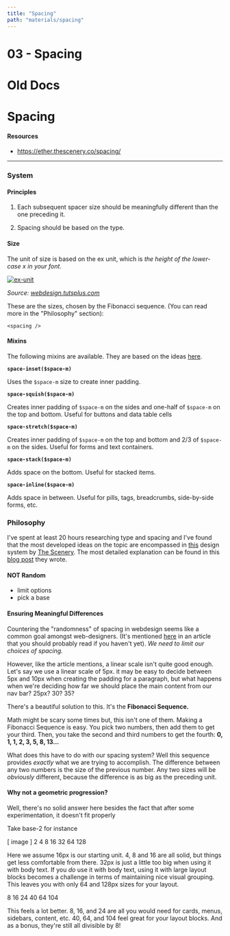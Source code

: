 ```yaml
---
title: "Spacing"
path: "materials/spacing"
---
```


# 03 - Spacing

# Old Docs

# Spacing

#### Resources

-   https://ether.thescenery.co/spacing/

---

### System

#### Principles

1. Each subsequent spacer size should be meaningfully different than the one preceding it.

2. Spacing should be based on the type.

#### Size

The unit of size is based on the ex unit, which is _the height of the lower-case x in your font_.

[![ex-unit](/img/ex-unit.png)](https://www.disturbancesinthewash.net/journal/2012/8/11/how-to-add-an-image-with-link-in-markdown.html)

_Source: [webdesign.tutsplus.com](https://webdesign.tutsplus.com/articles/7-css-units-you-might-not-know-about--cms-22573)_

These are the sizes, chosen by the Fibonacci sequence. (You can read more in the "Philosophy" section):

```
<spacing />
```

#### Mixins

The following mixins are available. They are based on the ideas [here](https://medium.com/eightshapes-llc/space-in-design-systems-188bcbae0d62).

**`space-inset($space-m)`**

Uses the `$space-m` size to create inner padding.

**`space-squish($space-m)`**

Creates inner padding of `$space-m` on the sides and one-half of `$space-m` on the top and bottom. Useful for buttons and data table cells

**`space-stretch($space-m)`**

Creates inner padding of `$space-m` on the top and bottom and 2/3 of `$space-m` on the sides. Useful for forms and text containers.

**`space-stack($space-m)`**

Adds space on the bottom. Useful for stacked items.

**`space-inline($space-m)`**

Adds space in between. Useful for pills, tags, breadcrumbs, side-by-side forms, etc.

### Philosophy

I've spent at least 20 hours researching type and spacing and I've found that the most developed ideas on the topic are encompassed in [this](https://ether.thescenery.co/spacing/) design system by [The Scenery](https://thescenery.co/). The most detailed explanation can be found in this [blog post](https://medium.com/@ethersystem/generating-design-system-spacing-aa69714160bc) they wrote.

#### NOT Random

-   limit options
-   pick a base

#### Ensuring Meaningful Differences

Countering the "randomness" of spacing in webdesign seems like a common goal amongst web-designers. (It's mentioned [here](https://medium.com/eightshapes-llc/space-in-design-systems-188bcbae0d62) in an article that you should probably read if you haven't yet). _We need to limit our choices of spacing._

However, like the article mentions, a linear scale isn't quite good enough. Let's say we use a linear scale of 5px. it may be easy to decide between 5px and 10px when creating the padding for a paragraph, but what happens when we're deciding how far we should place the main content from our nav bar? 25px? 30? 35?

There's a beautiful solution to this. It's the **Fibonacci Sequence.**

Math might be scary some times but, this isn't one of them. Making a Fibonacci Sequence is easy. You pick two numbers, then add them to get your third. Then, you take the second and third numbers to get the fourth: **0, 1, 1, 2, 3, 5, 8, 13...**

What does this have to do with our spacing system? Well this sequence provides _exactly_ what we are trying to accomplish. The difference between any two numbers is the size of the previous number. Any two sizes will be _obviously_ different, because the difference is as big as the preceding unit.

#### Why not a geometric progression?

Well, there's no solid answer here besides the fact that after some experimentation, it doesn't fit properly

Take base-2 for instance

[ image ] 2 4 8 16 32 64 128

Here we assume 16px is our starting unit. 4, 8 and 16 are all solid, but things get less comfortable from there. 32px is just a little too big when using it with body text. If you _do_ use it with body text, using it with large layout blocks becomes a challenge in terms of maintaining nice visual grouping. This leaves you with only 64 and 128px sizes for your layout.

8 16 24 40 64 104

This feels a lot better. 8, 16, and 24 are all you would need for cards, menus, sidebars, content, etc. 40, 64, and 104 feel great for your layout blocks. And as a bonus, they're still all divisible by 8!
